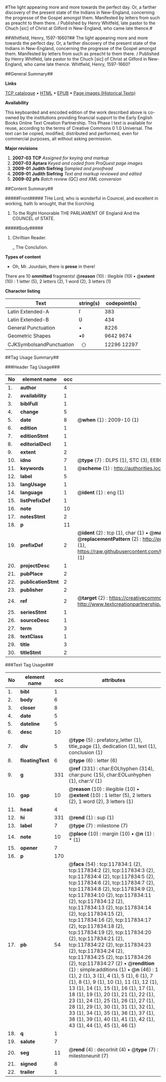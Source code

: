 #The light appearing more and more towards the perfect day. Or, a farther discovery of the present state of the Indians in New-England, concerning the progresse of the Gospel amongst them. Manifested by letters from such as preacht to them there. / Published by Henry Whitfeld, late pastor to the Chuch [sic] of Christ at Gilford in New-England, who came late thence.#

##Whitfield, Henry, 1597-1660?##
The light appearing more and more towards the perfect day. Or, a farther discovery of the present state of the Indians in New-England, concerning the progresse of the Gospel amongst them. Manifested by letters from such as preacht to them there. / Published by Henry Whitfeld, late pastor to the Chuch [sic] of Christ at Gilford in New-England, who came late thence.
Whitfield, Henry, 1597-1660?

##General Summary##

**Links**

[TCP catalogue](http://www.ota.ox.ac.uk/tcp/)  • 
[HTML](http://tei.it.ox.ac.uk/tcp/Texts-HTML/free/A96/A96415.html)  • 
[EPUB](http://tei.it.ox.ac.uk/tcp/Texts-EPUB/free/A96/A96415.epub) • 
[Page images (Historical Texts)](https://data.historicaltexts.jisc.ac.uk/view?pubId=eebo-99865588e&pageId=eebo-99865588e-117834-1)

**Availability**

This keyboarded and encoded edition of the
	       work described above is co-owned by the institutions
	       providing financial support to the Early English Books
	       Online Text Creation Partnership. This Phase I text is
	       available for reuse, according to the terms of Creative
	       Commons 0 1.0 Universal. The text can be copied,
	       modified, distributed and performed, even for
	       commercial purposes, all without asking permission.

**Major revisions**

1. __2007-03__ __TCP__ *Assigned for keying and markup*
1. __2007-03__ __Aptara__ *Keyed and coded from ProQuest page images*
1. __2009-01__ __Judith Siefring__ *Sampled and proofread*
1. __2009-01__ __Judith Siefring__ *Text and markup reviewed and edited*
1. __2009-02__ __pfs__ *Batch review (QC) and XML conversion*

##Content Summary##

#####Front#####
THe Lord, who is wonderful in Councel, and
excellent in working, hath ſo wrought, that
the ſcorching
1. To the Right Honorable
THE
PARLIAMENT
OF
England
And the
COUNCEL of STATE.

#####Body#####

1. Chriſtian Reader.

    _ The Concluſion.

**Types of content**

  * Oh, Mr. Jourdain, there is **prose** in there!

There are 10 **ommitted** fragments! 
 @__reason__ (10) : illegible (10)  •  @__extent__ (10) : 1 letter (5), 2 letters (2), 1 word (2), 3 letters (1)

**Character listing**


|Text|string(s)|codepoint(s)|
|---|---|---|
|Latin Extended-A|ſ|383|
|Latin Extended-B|Ʋ|434|
|General Punctuation|•|8226|
|Geometric Shapes|▪◊|9642 9674|
|CJKSymbolsandPunctuation|〈〉|12296 12297|

##Tag Usage Summary##

###Header Tag Usage###

|No|element name|occ|attributes|
|---|---|---|---|
|1.|__author__|4||
|2.|__availability__|1||
|3.|__biblFull__|1||
|4.|__change__|5||
|5.|__date__|8| @__when__ (1) : 2009-10 (1)|
|6.|__edition__|1||
|7.|__editionStmt__|1||
|8.|__editorialDecl__|1||
|9.|__extent__|2||
|10.|__idno__|7| @__type__ (7) : DLPS (1), STC (3), EEBO-CITATION (1), PROQUEST (1), VID (1)|
|11.|__keywords__|1| @__scheme__ (1) : http://authorities.loc.gov/ (1)|
|12.|__label__|5||
|13.|__langUsage__|1||
|14.|__language__|1| @__ident__ (1) : eng (1)|
|15.|__listPrefixDef__|1||
|16.|__note__|10||
|17.|__notesStmt__|2||
|18.|__p__|11||
|19.|__prefixDef__|2| @__ident__ (2) : tcp (1), char (1)  •  @__matchPattern__ (2) : ([0-9\-]+):([0-9IVX]+) (1), (.+) (1)  •  @__replacementPattern__ (2) : http://eebo.chadwyck.com/downloadtiff?vid=$1&page=$2 (1), https://raw.githubusercontent.com/textcreationpartnership/Texts/master/tcpchars.xml#$1 (1)|
|20.|__projectDesc__|1||
|21.|__pubPlace__|2||
|22.|__publicationStmt__|2||
|23.|__publisher__|2||
|24.|__ref__|2| @__target__ (2) : https://creativecommons.org/publicdomain/zero/1.0/ (1), http://www.textcreationpartnership.org/docs/. (1)|
|25.|__seriesStmt__|1||
|26.|__sourceDesc__|1||
|27.|__term__|3||
|28.|__textClass__|1||
|29.|__title__|3||
|30.|__titleStmt__|2||


###Text Tag Usage###

|No|element name|occ|attributes|
|---|---|---|---|
|1.|__bibl__|1||
|2.|__body__|6||
|3.|__closer__|8||
|4.|__date__|5||
|5.|__dateline__|5||
|6.|__desc__|10||
|7.|__div__|5| @__type__ (5) : prefatory_letter (1), title_page (1), dedication (1), text (1), conclusion (1)|
|8.|__floatingText__|6| @__type__ (6) : letter (6)|
|9.|__g__|331| @__ref__ (331) : char:EOLhyphen (314), char:punc (15), char:EOLunhyphen (1), char:V (1)|
|10.|__gap__|10| @__reason__ (10) : illegible (10)  •  @__extent__ (10) : 1 letter (5), 2 letters (2), 1 word (2), 3 letters (1)|
|11.|__head__|4||
|12.|__hi__|331| @__rend__ (1) : sup (1)|
|13.|__label__|7| @__type__ (7) : milestone (7)|
|14.|__note__|10| @__place__ (10) : margin (10)  •  @__n__ (1) : * (1)|
|15.|__opener__|7||
|16.|__p__|170||
|17.|__pb__|54| @__facs__ (54) : tcp:117834:1 (2), tcp:117834:2 (2), tcp:117834:3 (2), tcp:117834:4 (2), tcp:117834:5 (2), tcp:117834:6 (2), tcp:117834:7 (2), tcp:117834:8 (2), tcp:117834:9 (2), tcp:117834:10 (2), tcp:117834:11 (2), tcp:117834:12 (2), tcp:117834:13 (2), tcp:117834:14 (2), tcp:117834:15 (2), tcp:117834:16 (2), tcp:117834:17 (2), tcp:117834:18 (2), tcp:117834:19 (2), tcp:117834:20 (2), tcp:117834:21 (2), tcp:117834:22 (2), tcp:117834:23 (2), tcp:117834:24 (2), tcp:117834:25 (2), tcp:117834:26 (2), tcp:117834:27 (2)  •  @__rendition__ (1) : simple:additions (1)  •  @__n__ (46) : 1 (1), 2 (1), 3 (1), 4 (1), 5 (1), 6 (1), 7 (1), 8 (1), 9 (1), 10 (1), 11 (1), 12 (1), 13 (1), 14 (1), 15 (1), 16 (1), 17 (1), 18 (1), 19 (1), 20 (1), 21 (1), 22 (1), 23 (1), 24 (1), 25 (1), 26 (1), 27 (1), 28 (1), 29 (1), 30 (1), 31 (1), 32 (1), 33 (1), 34 (1), 35 (1), 36 (1), 37 (1), 38 (1), 39 (1), 40 (1), 41 (1), 42 (1), 43 (1), 44 (1), 45 (1), 46 (1)|
|18.|__q__|1||
|19.|__salute__|7||
|20.|__seg__|11| @__rend__ (4) : decorInit (4)  •  @__type__ (7) : milestoneunit (7)|
|21.|__signed__|8||
|22.|__trailer__|1||
